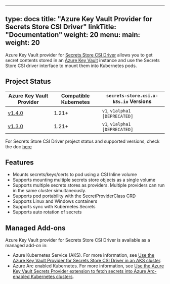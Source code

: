 
---
type: docs
title: "Azure Key Vault Provider for Secrets Store CSI Driver"
linkTitle: "Documentation"
weight: 20
menu:
  main:
    weight: 20
---

Azure Key Vault provider for [Secrets Store CSI Driver](https://github.com/kubernetes-sigs/secrets-store-csi-driver) allows you to get secret contents stored in an [Azure Key Vault](https://docs.microsoft.com/en-us/azure/key-vault/general/overview) instance and use the Secrets Store CSI driver interface to mount them into Kubernetes pods.

## Project Status

| Azure Key Vault Provider                                                                       | Compatible Kubernetes | `secrets-store.csi.x-k8s.io` Versions |
| ---------------------------------------------------------------------------------------------- | --------------------- | ------------------------------------- |
| [v1.4.0](https://github.com/Azure/secrets-store-csi-driver-provider-azure/releases/tag/v1.4.0) | 1.21+                 | `v1`, `v1alpha1 [DEPRECATED]`         |
| [v1.3.0](https://github.com/Azure/secrets-store-csi-driver-provider-azure/releases/tag/v1.3.0) | 1.21+                 | `v1`, `v1alpha1 [DEPRECATED]`         |

For Secrets Store CSI Driver project status and supported versions, check the doc [here](https://secrets-store-csi-driver.sigs.k8s.io/#project-status)

## Features

- Mounts secrets/keys/certs to pod using a CSI Inline volume
- Supports mounting multiple secrets store objects as a single volume
- Supports multiple secrets stores as providers. Multiple providers can run in the same cluster simultaneously.
- Supports pod portability with the SecretProviderClass CRD
- Supports Linux and Windows containers
- Supports sync with Kubernetes Secrets
- Supports auto rotation of secrets

## Managed Add-ons
Azure Key Vault provider for Secrets Store CSI Driver is available as a managed add-on in:
- Azure Kubernetes Service (AKS). For more information, see [Use the Azure Key Vault Provider for Secrets Store CSI Driver in an AKS cluster](https://learn.microsoft.com/en-us/azure/aks/csi-secrets-store-driver).
- Azure Arc enabled Kubernetes. For more information, see [Use the Azure Key Vault Secrets Provider extension to fetch secrets into Azure Arc-enabled Kubernetes clusters](https://learn.microsoft.com/en-us/azure/azure-arc/kubernetes/tutorial-akv-secrets-provider).
